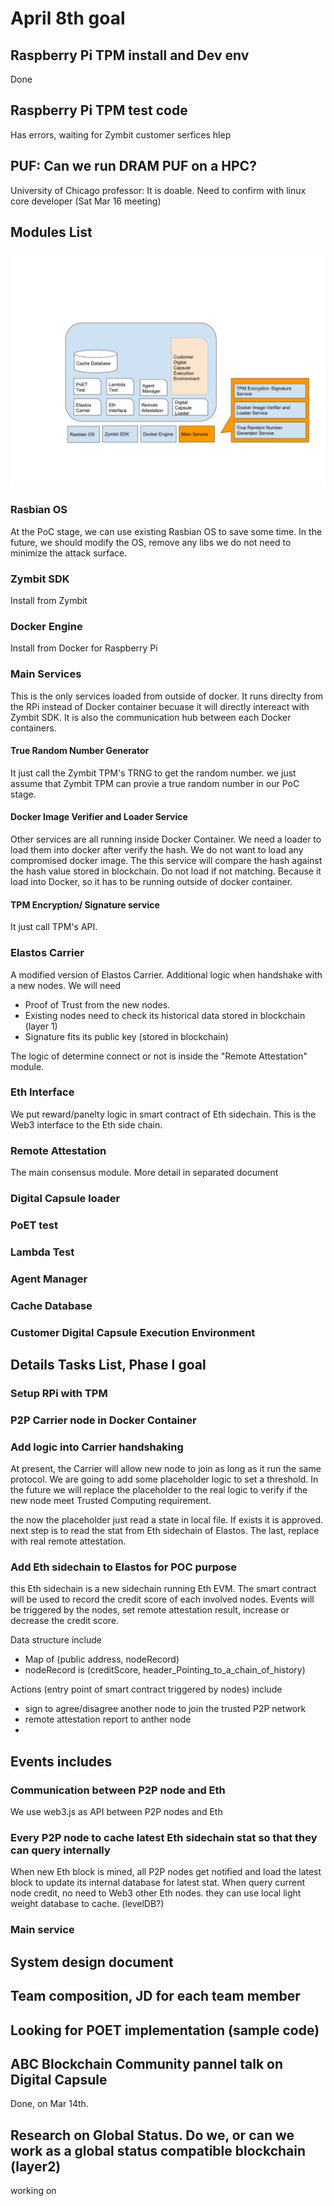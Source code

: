 # April 8th goal
## Raspberry Pi TPM install and Dev env
Done

## Raspberry Pi TPM test code
Has errors, waiting for Zymbit customer serfices hlep

## PUF: Can we run DRAM PUF on a HPC?
University of Chicago professor: It is doable. 
Need to confirm with linux core developer (Sat Mar 16 meeting)





## Modules List

![ModulesList](imgs/modulesInRpi.svg)

### Rasbian OS
At the PoC stage, we can use existing Rasbian OS to save some time. In the future, we should modify the OS, remove any libs we do not need to minimize the attack surface.

### Zymbit SDK
Install from Zymbit

### Docker Engine
Install from Docker for Raspberry Pi

### Main Services
This is the only services loaded from outside of docker. It runs direclty from the RPi instead of Docker container becuase it will directly intereact with Zymbit SDK. It is also the communication hub between each Docker containers.

#### True Random Number Generator
It just call the Zymbit TPM's TRNG to get the random number. 
we just assume that Zymbit TPM can provie a true random number in our PoC stage.

#### Docker Image Verifier and Loader Service
Other services are all running inside Docker Container. We need a loader to load them into docker after verify the hash. We do not want to load any compromised docker image. 
The this service will compare the hash against the hash value stored in blockchain. Do not load if not matching.
Because it load into Docker, so it has to be running outside of docker container.

#### TPM Encryption/ Signature service
It just call TPM's API. 

### Elastos Carrier
A modified version of Elastos Carrier. Additional logic when handshake with a new nodes. We will need 
- Proof of Trust from the new nodes. 
- Existing nodes need to check its historical data stored in blockchain (layer 1)
- Signature fits its public key (stored in blockchain)

The logic of determine connect or not is inside the "Remote Attestation" module. 

### Eth Interface
We put reward/panelty logic in smart contract of Eth sidechain.
This is the Web3 interface to the Eth side chain.

### Remote Attestation

The main consensus module. More detail in separated document

### Digital Capsule loader

### PoET test

### Lambda Test

### Agent Manager

### Cache Database

### Customer Digital Capsule Execution Environment

## Details Tasks List, Phase I goal

### Setup RPi with TPM
### P2P Carrier node in Docker Container
### Add logic into Carrier handshaking
At present, the Carrier will allow new node to join as long as it run the same protocol. 
We are going to add some placeholder logic to set a threshold. In the future we will replace the placeholder to the real logic to verify if the new node meet Trusted Computing requirement. 

the now the placeholder just read a state in local file. If exists it is approved. next step is to read the stat from Eth sidechain of Elastos. The last, replace with real remote attestation.

### Add Eth sidechain to Elastos for POC purpose
this Eth sidechain is a new sidechain running Eth EVM. The smart contract will be used to record the credit score of each involved nodes. Events will be triggered by the nodes, set remote attestation result, increase or decrease the credit score.

Data structure include
- Map of (public address, nodeRecord)
- nodeRecord is (creditScore, header_Pointing_to_a_chain_of_history)

Actions (entry point of smart contract triggered by nodes) include
- sign to agree/disagree another node to join the trusted P2P network
- remote attestation report to anther node
- 

Events includes
- 

### Communication between P2P node and Eth
We use web3.js as API between P2P nodes and Eth

### Every P2P node to cache latest Eth sidechain stat so that they can query internally
When new Eth block is mined, all P2P nodes get notified and load the latest block to update its internal database for latest stat.
When query current node credit, no need to Web3 other Eth nodes. they can use local light weight database to cache. (levelDB?)

### Main service


## System design document

## Team composition, JD for each team member

## Looking for POET implementation (sample code)

## ABC Blockchain Community pannel talk on Digital Capsule
Done, on Mar 14th.

## Research on Global Status. Do we, or can we work as a global status compatible blockchain (layer2)

working on
